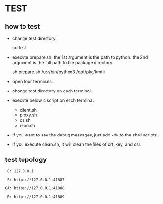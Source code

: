 TEST
====

## how to test

- change test directory.

    cd test

- execute prepare.sh. the 1st argument is the path to python. the 2nd argument is the full path to the package directory.

    sh prepare.sh /usr/bin/python3 /opt/pkg/kmtii

- open four terminals.
- change test directory on each terminal.
- execute below 4 script on each terminal.

    + client.sh
    + proxy.sh
    + ca.sh
    + repo.sh

- if you want to see the debug messages, just add -dv to the shell scripts.

- if you execute clean.sh, it will clean the files of crt, key, and csr.

## test topology

     C: 127.0.0.1

     S: https://127.0.0.1:41887

    CA: https://127.0.0.1:41888

     R: https://127.0.0.1:41889


